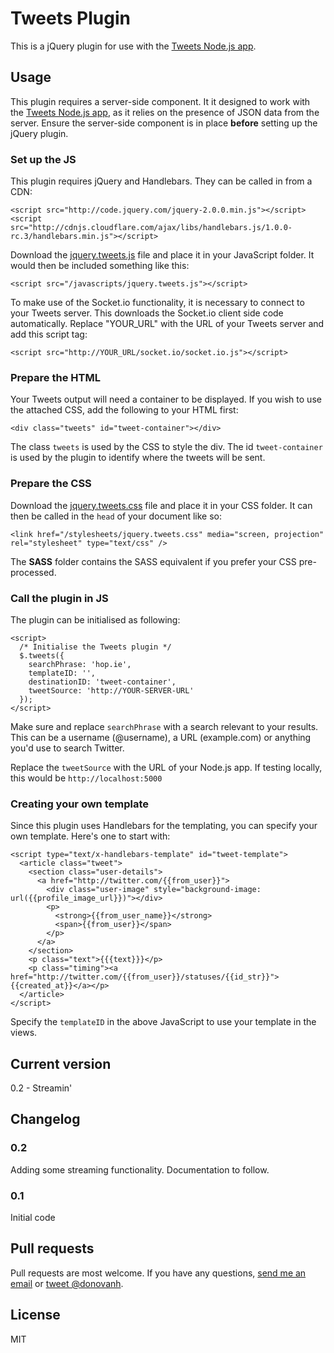 # Tweets Plugin

This is a jQuery plugin for use with the [Tweets Node.js app](http://github.com/donovanh/tweets).

## Usage

This plugin requires a server-side component. It it designed to work with the [Tweets Node.js app](http://github.com/donovanh/tweets), as it relies on the presence of JSON data from the server. Ensure the server-side component is in place **before** setting up the jQuery plugin.

### Set up the JS

This plugin requires jQuery and Handlebars. They can be called in from a CDN:

    <script src="http://code.jquery.com/jquery-2.0.0.min.js"></script>
    <script src="http://cdnjs.cloudflare.com/ajax/libs/handlebars.js/1.0.0-rc.3/handlebars.min.js"></script>

Download the [jquery.tweets.js](https://raw.github.com/donovanh/tweets-plugin/master/jquery.tweets.js) file and place it in your JavaScript folder. It would then be included something like this:

    <script src="/javascripts/jquery.tweets.js"></script>

To make use of the Socket.io functionality, it is necessary to connect to your Tweets server. This downloads the Socket.io client side code automatically. Replace "YOUR_URL" with the URL of your Tweets server and add this script tag:

    <script src="http://YOUR_URL/socket.io/socket.io.js"></script>

### Prepare the HTML

Your Tweets output will need a container to be displayed. If you wish to use the attached CSS, add the following to your HTML first:

    <div class="tweets" id="tweet-container"></div>

The class <code>tweets</code> is used by the CSS to style the div. The id <code>tweet-container</code> is used by the plugin to identify where the tweets will be sent.

### Prepare the CSS

Download the [jquery.tweets.css](https://raw.github.com/donovanh/tweets-plugin/master/jquery.tweets.css) file and place it in your CSS folder. It can then be called in the <code>head</code> of your document like so:

    <link href="/stylesheets/jquery.tweets.css" media="screen, projection" rel="stylesheet" type="text/css" />

The **SASS** folder contains the SASS equivalent if you prefer your CSS pre-processed.

### Call the plugin in JS

The plugin can be initialised as following:

    <script>
      /* Initialise the Tweets plugin */
      $.tweets({
        searchPhrase: 'hop.ie',
        templateID: '',
        destinationID: 'tweet-container',
        tweetSource: 'http://YOUR-SERVER-URL'
      });
    </script>

Make sure and replace <code>searchPhrase</code> with a search relevant to your results. This can be a username (@username), a URL (example.com) or anything you'd use to search Twitter.

Replace the <code>tweetSource</code> with the URL of your Node.js app. If testing locally, this would be <code>http://localhost:5000</code>

### Creating your own template

Since this plugin uses Handlebars for the templating, you can specify your own template. Here's one to start with:

    <script type="text/x-handlebars-template" id="tweet-template">
      <article class="tweet">
        <section class="user-details">
          <a href="http://twitter.com/{{from_user}}">
            <div class="user-image" style="background-image: url({{profile_image_url}})"></div>
            <p>
              <strong>{{from_user_name}}</strong>
              <span>{{from_user}}</span>
            </p>
          </a>
        </section>
        <p class="text">{{{text}}}</p>
        <p class="timing"><a href="http://twitter.com/{{from_user}}/statuses/{{id_str}}">{{created_at}}</a></p>
      </article>
    </script>

Specify the <code>templateID</code> in the above JavaScript to use your template in the views.

## Current version

0.2 - Streamin'

## Changelog

### 0.2
Adding some streaming functionality. Documentation to follow.

### 0.1
Initial code

## Pull requests

Pull requests are most welcome. If you have any questions, [send me an email](mailto:d@hop.ie) or [tweet @donovanh](http://twitter.com/donovanh).

## License

MIT
